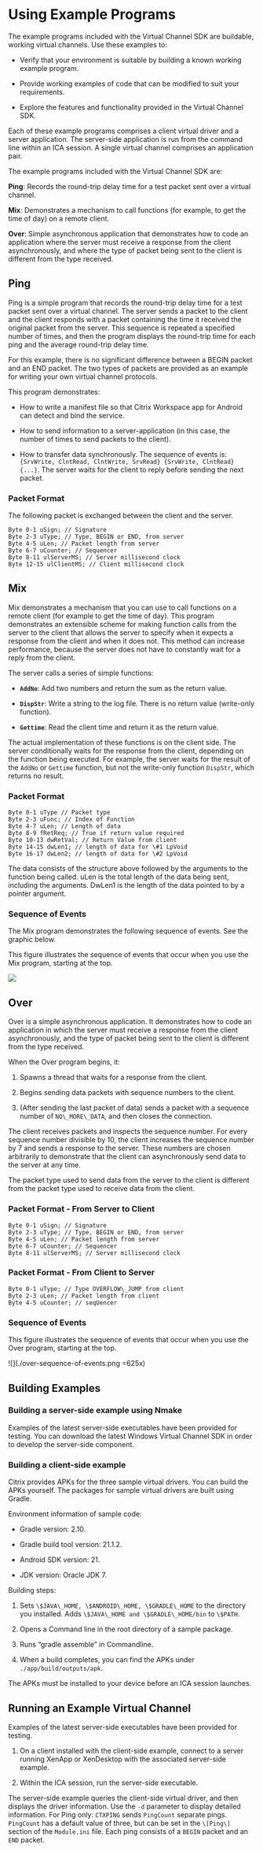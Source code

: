 # Using Example Programs

The example programs included with the Virtual Channel SDK are buildable, working virtual channels. Use these examples to:

* Verify that your environment is suitable by building a known working example program.

* Provide working examples of code that can be modified to suit your requirements.

* Explore the features and functionality provided in the Virtual Channel SDK.

Each of these example programs comprises a client virtual driver and a server application. The server-side application is run from the command line within an ICA session. A single virtual channel comprises an application pair.

The example programs included with the Virtual Channel SDK are:

**Ping**: Records the round-trip delay time for a test packet sent over a virtual channel.

**Mix**: Demonstrates a mechanism to call functions (for example, to get the time of day) on a remote client.

**Over**: Simple asynchronous application that demonstrates how to code an application where the server must receive a response from the client asynchronously, and where the type of packet being sent to the client is different from the type received.

## Ping

Ping is a simple program that records the round-trip delay time for a test packet sent over a virtual channel. The server sends a packet to the client and the client responds with a packet containing the time it received the original packet from the server. This sequence is repeated a specified number of times, and then the program displays the round-trip time for each ping and the average round-trip delay time.

For this example, there is no significant difference between a BEGIN packet and an END packet. The two types of packets are provided as an example for writing your own virtual channel protocols.

This program demonstrates:

* How to write a manifest file so that Citrix Workspace app for Android can detect and bind the service.

* How to send information to a server-application (in this case, the number of times to send packets to the client).

* How to transfer data synchronously. The sequence of events is: `{SrvWrite, ClntRead, ClntWrite, SrvRead} {SrvWrite, ClntRead} {...}`. The server waits for the client to reply before sending the next packet.

### Packet Format

The following packet is exchanged between the client and the server.

```
Byte 0-1 uSign; // Signature
Byte 2-3 uType; // Type, BEGIN or END, from server
Byte 4-5 uLen; // Packet length from server
Byte 6-7 uCounter; // Sequencer
Byte 8-11 ulServerMS; // Server millisecond clock
Byte 12-15 ulClientMS; // Client millisecond clock
```

## Mix

Mix demonstrates a mechanism that you can use to call functions on a
remote client (for example to get the time of day). This program
demonstrates an extensible scheme for making function calls from the
server to the client that allows the server to specify when it expects a
response from the client and when it does not. This method can increase
performance, because the server does not have to constantly wait for a
reply from the client.

The server calls a series of simple functions:

* **`AddNo`**: Add two numbers and return the sum as the return value.

* **`DispStr`**: Write a string to the log file. There is no return value (write-only function).

* **`Gettime`**: Read the client time and return it as the return value.

The actual implementation of these functions is on the client side. The server conditionally waits for the response from the client, depending on the function being executed. For example, the server waits for the result of the `AddNo` or `Gettime` function, but not the write-only function `DispStr`, which returns no result.

### Packet Format

```
Byte 0-1 uType // Packet type
Byte 2-3 uFunc; // Index of Function
Byte 4-7 uLen; // Length of data
Byte 8-9 fRetReq; // True if return value required
Byte 10-13 dwRetVal; // Return Value from client
Byte 14-15 dwLen1; // length of data for \#1 LpVoid
Byte 16-17 dwLen2; // length of data for \#2 LpVoid
```

The data consists of the structure above followed by the arguments to the function being called. uLen is the total length of the data being sent, including the arguments. DwLen1 is the length of the data pointed to by a pointer argument.

### Sequence of Events

The Mix program demonstrates the following sequence of events. See the graphic below.

This figure illustrates the sequence of events that occur when you use the Mix program, starting at the top.

![](./ping-sequence-of-events.png)

## Over

Over is a simple asynchronous application. It demonstrates how to code an application in which the server must receive a response from the client asynchronously, and the type of packet being sent to the client is different from the type received.

When the Over program begins, it:

1.  Spawns a thread that waits for a response from the client.

2.  Begins sending data packets with sequence numbers to the client.

3.  (After sending the last packet of data) sends a packet with a sequence number of `NO\_MORE\_DATA`, and then closes the connection.

The client receives packets and inspects the sequence number. For every sequence number divisible by 10, the client increases the sequence number by 7 and sends a response to the server. These numbers are chosen arbitrarily to demonstrate that the client can asynchronously send data to the server at any time.

The packet type used to send data from the server to the client is different from the packet type used to receive data from the client.

### Packet Format - From Server to Client

```
Byte 0-1 uSign; // Signature
Byte 2-3 uType; // Type, BEGIN or END, from server
Byte 4-5 uLen; // Packet length from server
Byte 6-7 uCounter; // Sequencer
Byte 8-11 ulServerMS; // Server millisecond clock
```

### Packet Format - From Client to Server
```
Byte 0-1 uType; // Type OVERFLOW\_JUMP from client
Byte 2-3 uLen; // Packet length from client
Byte 4-5 uCounter; // seqUencer
```

### Sequence of Events

This figure illustrates the sequence of events that occur when you use the Over program, starting at the top.

![](./over-sequence-of-events.png =625x)

## Building Examples

### Building a server-side example using Nmake

Examples of the latest server-side executables have been provided for testing. You can download the latest Windows Virtual Channel SDK in order to develop the server-side component.

### Building a client-side example

Citrix provides APKs for the three sample virtual drivers. You can build the APKs yourself. The packages for sample virtual drivers are built using Gradle.

Environment information of sample code:

-   Gradle version: 2.10.

-   Gradle build tool version: 21.1.2.

-   Android SDK version: 21.

-   JDK version: Oracle JDK 7.

Building steps:

1.  Sets `\$JAVA\_HOME, \$ANDROID\_HOME, \$GRADLE\_HOME` to the directory you installed. Adds `\$JAVA\_HOME and \$GRADLE\_HOME/bin` to `\$PATH`.

2.  Opens a Command line in the root directory of a sample package.

3.  Runs “gradle assemble” in Commandline.

4.  When a build completes, you can find the APKs under `./app/build/outputs/apk`.

The APKs must be installed to your device before an ICA session launches.

## Running an Example Virtual Channel

Examples of the latest server-side executables have been provided for testing.

1.  On a client installed with the client-side example, connect to a server running XenApp or XenDesktop with the associated server-side example.

2.  Within the ICA session, run the server-side executable.

The server-side example queries the client-side virtual driver, and then displays the driver information. Use the `-d` parameter to display detailed information. For Ping only: `CTXPING` sends `PingCount` separate pings. `PingCount` has a default value of three, but can be set in the `\[Ping\]` section of the `Module.ini` file. Each ping consists of a `BEGIN` packet and an `END` packet. 
